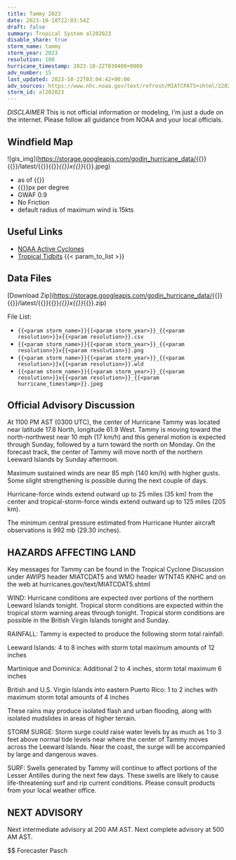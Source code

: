 ```yaml
---
title: Tammy 2023
date: 2023-10-18T22:03:54Z
draft: false
summary: Tropical System al202023
disable_share: true
storm_name: tammy
storm_year: 2023
resolution: 100
hurricane_timestamp: 2023-10-22T030400+0000
adv_number: 15
last_updated: 2023-10-22T03:04:42+00:00
adv_sources: https://www.nhc.noaa.gov/text/refresh/MIATCPAT5+shtml/220257.shtml;https://www.nhc.noaa.gov/refresh/graphics_at5+shtml/025853.shtml?cone
storm_id: al202023
---
```

*DISCLAIMER* This is not official information or modeling, I'm just a dude on the internet.  Please follow all guidance from NOAA and your local officials.

## Windfield Map
![gis_img](https://storage.googleapis.com/godin_hurricane_data/{{<param storm_name>}}{{<param storm_year>}}/latest/{{<param storm_name>}}{{<param storm_year>}}_{{<param resolution>}}x{{<param resolution>}}_{{<param hurricane_timestamp>}}.jpeg)

- as of {{<param last_updated>}}
- {{<param resolution>}}px per degree
- GWAF 0.9
- No Friction
- default radius of maximum wind is 15kts

## Useful Links
- [NOAA Active Cyclones](https://www.nhc.noaa.gov/)
- [Tropical Tidbits](https://www.tropicaltidbits.com/storminfo/)
{{< param_to_list >}}

## Data Files
[Download Zip](https://storage.googleapis.com/godin_hurricane_data/{{<param storm_name>}}{{<param storm_year>}}/latest/{{<param storm_name>}}{{<param storm_year>}}_{{<param resolution>}}x{{<param resolution>}}_{{<param hurricane_timestamp>}}.zip)

File List:
- `{{<param storm_name>}}{{<param storm_year>}}_{{<param resolution>}}x{{<param resolution>}}.csv`
- `{{<param storm_name>}}{{<param storm_year>}}_{{<param resolution>}}x{{<param resolution>}}.png`
- `{{<param storm_name>}}{{<param storm_year>}}_{{<param resolution>}}x{{<param resolution>}}.wld`
- `{{<param storm_name>}}{{<param storm_year>}}_{{<param resolution>}}x{{<param resolution>}}_{{<param hurricane_timestamp>}}.jpeg`


## Official Advisory Discussion
At 1100 PM AST (0300 UTC), the center of Hurricane Tammy was located
near latitude 17.8 North, longitude 61.9 West. Tammy is moving
toward the north-northwest near 10 mph (17 km/h) and this general
motion is expected through Sunday, followed by a turn toward the
north on Monday.  On the forecast track, the center of Tammy will
move north of the northern Leeward Islands by Sunday afternoon.
 
Maximum sustained winds are near 85 mph (140 km/h) with higher
gusts.  Some slight strengthening is possible during the next 
couple of days.

Hurricane-force winds extend outward up to 25 miles (35 km) from the
center and tropical-storm-force winds extend outward up to 125 miles
(205 km).
 
The minimum central pressure estimated from Hurricane Hunter 
aircraft observations is 992 mb (29.30 inches).
 
 
HAZARDS AFFECTING LAND
----------------------
Key messages for Tammy can be found in the Tropical Cyclone
Discussion under AWIPS header MIATCDAT5 and WMO header WTNT45 KNHC
and on the web at hurricanes.gov/text/MIATCDAT5.shtml
 
WIND:  Hurricane conditions are expected over portions of the
northern Leeward Islands tonight.  Tropical storm conditions are
expected within the tropical storm warning areas through tonight.
Tropical storm conditions are possible in the British Virgin Islands
tonight and Sunday.
 
RAINFALL: Tammy is expected to produce the following storm total
rainfall:
 
Leeward Islands: 4 to 8 inches with storm total maximum amounts of
12 inches
 
Martinique and Dominica: Additional 2 to 4 inches, storm total
maximum 6 inches
 
British and U.S. Virgin Islands into eastern Puerto Rico: 1 to 2
inches with maximum storm total amounts of 4 inches
 
These rains may produce isolated flash and urban flooding, along
with isolated mudslides in areas of higher terrain.
 
STORM SURGE:  Storm surge could raise water levels by as much as 1
to 3 feet above normal tide levels near where the center of Tammy
moves across the Leeward Islands.  Near the coast, the surge will
be accompanied by large and dangerous waves.
 
SURF:  Swells generated by Tammy will continue to affect portions of
the Lesser Antilles during the next few days.  These swells are
likely to cause life-threatening surf and rip current conditions.
Please consult products from your local weather office.
 
 
NEXT ADVISORY
-------------
Next intermediate advisory at 200 AM AST.
Next complete advisory at 500 AM AST.
 
$$
Forecaster Pasch